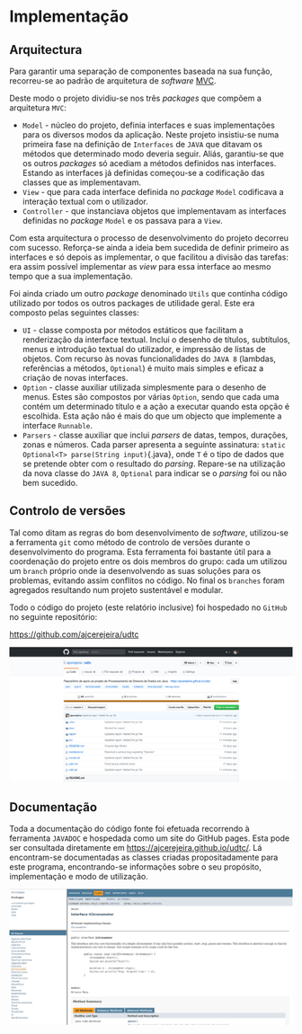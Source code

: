 # Implementação

## Arquitectura

Para garantir uma separação de componentes baseada na sua função, recorreu-se ao
padrão de arquitetura de *software*
[MVC](https://en.wikipedia.org/wiki/Model%E2%80%93view%E2%80%93controller).

Deste modo o projeto dividiu-se nos três *packages* que compõem a arquitetura
`MVC`:

 - `Model` - núcleo do projeto, definia interfaces e suas implementações para
             os diversos modos da aplicação. Neste projeto insistiu-se numa
             primeira fase na definição de `Interfaces` de `JAVA` que ditavam
             os métodos que determinado modo deveria seguir. Aliás, garantiu-se
             que os outros *packages* só acediam a métodos definidos nas
             interfaces. Estando as interfaces já definidas começou-se a
             codificação das classes que as implementavam.
 - `View` - que para cada interface definida no *package* `Model` codificava a
            interação textual com o utilizador.
 - `Controller` - que instanciava objetos que implementavam as interfaces
                  definidas no *package* `Model` e os passava para a `View`.

Com esta arquitectura o processo de desenvolvimento do projeto decorreu com
sucesso. Reforça-se ainda a ideia bem sucedida de definir primeiro as
interfaces e só depois as implementar, o que facilitou a divisão das tarefas:
era assim possível implementar as *view* para essa interface ao mesmo tempo que
a sua implementação.

Foi ainda criado um outro *package* denominado `Utils` que continha código
utilizado por todos os outros packages de utilidade geral. Este era composto
pelas seguintes classes:

 - `UI` - classe composta por métodos estáticos que facilitam a renderização da
          interface textual. Inclui o desenho de títulos, subtítulos, menus e
          introdução textual do utilizador, e impressão de listas de objetos.
          Com recurso às novas funcionalidades do `JAVA 8` (lambdas, referências
          a métodos, `Optional`) é muito mais simples e eficaz a criação de
          novas interfaces.
 - `Option` - classe auxiliar utilizada simplesmente para o desenho de menus.
              Estes são compostos por várias `Option`, sendo que cada uma
              contém um determinado título e a ação a executar quando esta opção
              é escolhida. Esta ação não é mais do que um objecto que implemente
              a interface `Runnable`.
 - `Parsers` - classe auxiliar que inclui *parsers* de datas, tempos, durações,
               zonas e números. Cada parser apresenta a seguinte assinatura:
               `static Optional<T> parse(String input)`{.java}, onde `T` é o
               tipo de dados que se pretende obter com o resultado do *parsing*.
               Repare-se na utilização da nova classe do `JAVA 8`, `Optional`
               para indicar se o *parsing* foi ou não bem sucedido.

## Controlo de versões

Tal como ditam as regras do bom desenvolvimento de *software*, utilizou-se a
ferramenta `git` como método de controlo de versões durante o desenvolvimento do
programa. Esta ferramenta foi bastante útil para a coordenação do projeto entre
os dois membros do grupo: cada um utilizou um `branch` próprio onde ia
desenvolvendo as suas soluções para os problemas, evitando assim conflitos no
código. No final os `branches` foram agregados resultando num projeto
sustentável e modular.

Todo o código do projeto (este relatório inclusive) foi hospedado no `GitHub` no
seguinte repositório:

<https://github.com/ajcerejeira/udtc>

![Repositório do projeto no GitHub](img/github.png)

## Documentação

Toda a documentação do código fonte foi efetuada recorrendo à ferramenta
`JAVADOC` e hospedada como um site do GitHub pages. Esta pode ser consultada
diretamente em <https://ajcerejeira.github.io/udtc/>. Lá encontram-se
documentadas as classes criadas propositadamente para este programa,
encontrando-se informações sobre o seu propósito, implementação e modo de
utilização.

![Exemplo de página da documentação do projeto](img/javadoc.png)
